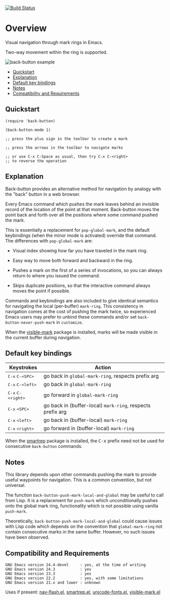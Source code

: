 [![Build Status](https://secure.travis-ci.org/rolandwalker/back-button.png?branch=master)](http://travis-ci.org/rolandwalker/back-button)

# Overview

Visual navigation through mark rings in Emacs.

Two-way movement within the ring is supported.

![back-button example](https://raw.githubusercontent.com/rolandwalker/back-button/master/back_button_example.png)

 * [Quickstart](#quickstart)
 * [Explanation](#explanation)
 * [Default key bindings](#default-key-bindings)
 * [Notes](#notes)
 * [Compatibility and Requirements](#compatibility-and-requirements)

## Quickstart

```elisp
(require 'back-button)
 
(back-button-mode 1)
 
;; press the plus sign in the toolbar to create a mark
 
;; press the arrows in the toolbar to navigate marks
 
;; or use C-x C-Space as usual, then try C-x C-<right>
;; to reverse the operation
```

## Explanation

Back-button provides an alternative method for navigation by
analogy with the "back" button in a web browser.

Every Emacs command which pushes the mark leaves behind an
invisible record of the location of the point at that moment.
Back-button moves the point back and forth over all the positions
where some command pushed the mark.

This is essentially a replacement for `pop-global-mark`, and the
default keybindings (when the minor mode is activated) override
that command.  The differences with `pop-global-mark` are:

 * Visual index showing how far you have traveled in the
   mark ring.

 * Easy way to move both forward and backward in the ring.

 * Pushes a mark on the first of a series of invocations, so you
   can always return to where you issued the command.

 * Skips duplicate positions, so that the interactive command
   always moves the point if possible.

Commands and keybindings are also included to give identical
semantics for navigating the local (per-buffer) `mark-ring`.  This
consistency in navigation comes at the cost of pushing the mark
twice, so experienced Emacs users may prefer to unbind these
commands and/or set `back-button-never-push-mark` in `customize`.

When the [visible-mark](http://www.emacswiki.org/emacs/visible-mark.el) package is installed, marks will be
made visible in the current buffer during navigation.

## Default key bindings

Keystrokes                                | Action
------------------------------------------|--------------------------------
<kbd>C-x</kbd> <kbd>C-&lt;SPC&gt;</kbd>   | go back in `global-mark-ring`, respects prefix arg  
<kbd>C-x</kbd> <kbd>C-&lt;left&gt;</kbd>  | go back in `global-mark-ring`  
<kbd>C-x</kbd> <kbd>C-&lt;right&gt;</kbd> | go forward in `global-mark-ring`  
<kbd>C-x</kbd> <kbd>&lt;SPC&gt;</kbd>     | go back in (buffer-local) `mark-ring`, respects prefix arg  
<kbd>C-x</kbd> <kbd>&lt;left&gt;</kbd>    | go back in (buffer-local) `mark-ring`  
<kbd>C-x</kbd> <kbd>&lt;right&gt;</kbd>   | go forward in (buffer-local) `mark-ring`  

When the [smartrep](http://github.com/myuhe/smartrep.el) package is installed, the <kbd>C-x</kbd> prefix need
not be used for consecutive `back-button` commands.

## Notes

This library depends upon other commands pushing the mark to
provide useful waypoints for navigation.  This is a common
convention, but not universal.

The function `back-button-push-mark-local-and-global` may be
useful to call from Lisp.  It is a replacement for `push-mark`
which unconditionally pushes onto the global mark ring,
functionality which is not possible using vanilla `push-mark`.

Theoretically, `back-button-push-mark-local-and-global` could
cause issues with Lisp code which depends on the convention that
`global-mark-ring` not contain consecutive marks in the same
buffer.  However, no such issues have been observed.

## Compatibility and Requirements

	GNU Emacs version 24.4-devel     : yes, at the time of writing
	GNU Emacs version 24.3           : yes
	GNU Emacs version 23.3           : yes
	GNU Emacs version 22.2           : yes, with some limitations
	GNU Emacs version 21.x and lower : unknown

Uses if present: [nav-flash.el](http://github.com/rolandwalker/nav-flash), [smartrep.el](http://github.com/myuhe/smartrep.el), [unicode-fonts.el](http://github.com/rolandwalker/unicode-fonts), [visible-mark.el](http://www.emacswiki.org/emacs/visible-mark.el)
